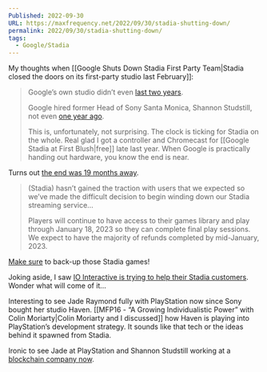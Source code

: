 ```yaml
---
Published: 2022-09-30
URL: https://maxfrequency.net/2022/09/30/stadia-shutting-down/
permalink: 2022/09/30/stadia-shutting-down/
tags:
  - Google/Stadia
---
```

My thoughts when [[Google Shuts Down Stadia First Party Team|Stadia closed the doors on its first-party studio last February]]:

> Google’s own studio didn’t even [last two years](https://youtube.com/watch?v=nUih5C5rOrA&t=3207).
> 
> Google hired former Head of Sony Santa Monica, Shannon Studstill, not even [one year ago](https://venturebeat.com/2020/03/04/google-hires-sonys-shannon-studstill-to-run-stadia-games-and-entertainment-studio-in-la/).
> 
> This is, unfortunately, not surprising. The clock is ticking for Stadia on the whole. Real glad I got a controller and Chromecast for [[Google Stadia at First Blush|free]] late last year. When Google is practically handing out hardware, you know the end is near.

Turns out [the end was 19 months away](https://blog.google/products/stadia/message-on-stadia-streaming-strategy/).

> (Stadia) hasn’t gained the traction with users that we expected so we’ve made the difficult decision to begin winding down our Stadia streaming service…
> 
> Players will continue to have access to their games library and play through January 18, 2023 so they can complete final play sessions. We expect to have the majority of refunds completed by mid-January, 2023.

[Make sure](https://twitter.com/MisterAddons/status/1575597319243804673) to back-up those Stadia games!

Joking aside, I saw [IO Interactive is trying to help their Stadia customers](https://twitter.com/IOInteractive/status/1575818132492636162). Wonder what will come of it…

Interesting to see Jade Raymond fully with PlayStation now since Sony bought her studio Haven. [[MFP16 - “A Growing Individualistic Power” with Colin Moriarty|Colin Moriarty and I discussed]] how Haven is playing into PlayStation’s development strategy. It sounds like that tech or the ideas behind it spawned from Stadia.

Ironic to see Jade at PlayStation and Shannon Studstill working at a [blockchain company now](https://ludaprojects.com/).